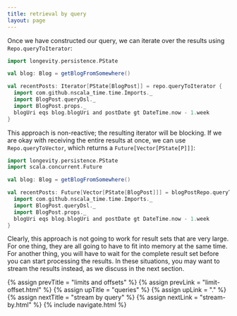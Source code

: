 ```yaml
---
title: retrieval by query
layout: page
---
```


Once we have constructed our query, we can iterate over the results using `Repo.queryToIterator`:

```scala
import longevity.persistence.PState

val blog: Blog = getBlogFromSomewhere()

val recentPosts: Iterator[PState[BlogPost]] = repo.queryToIterator {
  import com.github.nscala_time.time.Imports._
  import BlogPost.queryDsl._
  import BlogPost.props._
  blogUri eqs blog.blogUri and postDate gt DateTime.now - 1.week
}
```

This approach is non-reactive; the resulting iterator will be blocking. If we are okay with
receiving the entire results at once, we can use `Repo.queryToVector`, which returns a
`Future[Vector[PState[P]]]`:

```scala
import longevity.persistence.PState
import scala.concurrent.Future

val blog: Blog = getBlogFromSomewhere()

val recentPosts: Future[Vector[PState[BlogPost]]] = blogPostRepo.queryToVector {
  import com.github.nscala_time.time.Imports._
  import BlogPost.queryDsl._
  import BlogPost.props._
  blogUri eqs blog.blogUri and postDate gt DateTime.now - 1.week
}
```

Clearly, this approach is not going to work for result sets that are
very large. For one thing, they are all going to have to fit into
memory at the same time. For another thing, you will have to wait for
the complete result set before you can start processing the
results. In these situations, you may want to stream the results
instead, as we discuss in the next section.

{% assign prevTitle = "limits and offsets" %}
{% assign prevLink  = "limit-offset.html" %}
{% assign upTitle   = "queries" %}
{% assign upLink    = "." %}
{% assign nextTitle = "stream by query" %}
{% assign nextLink  = "stream-by.html" %}
{% include navigate.html %}
